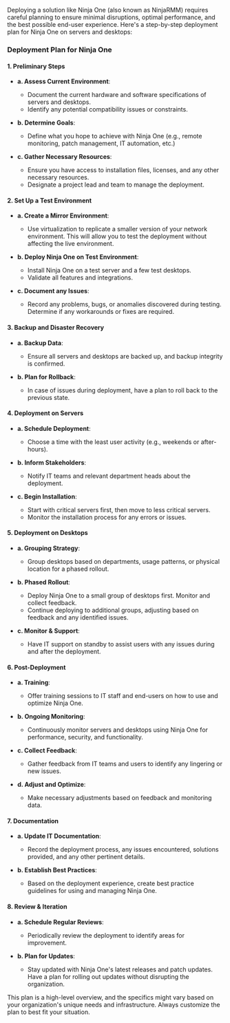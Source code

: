Deploying a solution like Ninja One (also known as NinjaRMM) requires careful planning to ensure minimal disruptions, optimal performance, and the best possible end-user experience. Here's a step-by-step deployment plan for Ninja One on servers and desktops:

### **Deployment Plan for Ninja One**

#### **1. Preliminary Steps**

- **a. Assess Current Environment**: 
  - Document the current hardware and software specifications of servers and desktops.
  - Identify any potential compatibility issues or constraints.
  
- **b. Determine Goals**:
  - Define what you hope to achieve with Ninja One (e.g., remote monitoring, patch management, IT automation, etc.)
  
- **c. Gather Necessary Resources**:
  - Ensure you have access to installation files, licenses, and any other necessary resources.
  - Designate a project lead and team to manage the deployment.

#### **2. Set Up a Test Environment**

- **a. Create a Mirror Environment**:
  - Use virtualization to replicate a smaller version of your network environment. This will allow you to test the deployment without affecting the live environment.
  
- **b. Deploy Ninja One on Test Environment**:
  - Install Ninja One on a test server and a few test desktops.
  - Validate all features and integrations.
  
- **c. Document any Issues**:
  - Record any problems, bugs, or anomalies discovered during testing. Determine if any workarounds or fixes are required.

#### **3. Backup and Disaster Recovery**

- **a. Backup Data**:
  - Ensure all servers and desktops are backed up, and backup integrity is confirmed.
  
- **b. Plan for Rollback**:
  - In case of issues during deployment, have a plan to roll back to the previous state.

#### **4. Deployment on Servers**

- **a. Schedule Deployment**:
  - Choose a time with the least user activity (e.g., weekends or after-hours).
  
- **b. Inform Stakeholders**:
  - Notify IT teams and relevant department heads about the deployment.
  
- **c. Begin Installation**:
  - Start with critical servers first, then move to less critical servers.
  - Monitor the installation process for any errors or issues.

#### **5. Deployment on Desktops**

- **a. Grouping Strategy**:
  - Group desktops based on departments, usage patterns, or physical location for a phased rollout.
  
- **b. Phased Rollout**:
  - Deploy Ninja One to a small group of desktops first. Monitor and collect feedback.
  - Continue deploying to additional groups, adjusting based on feedback and any identified issues.
  
- **c. Monitor & Support**:
  - Have IT support on standby to assist users with any issues during and after the deployment.

#### **6. Post-Deployment**

- **a. Training**:
  - Offer training sessions to IT staff and end-users on how to use and optimize Ninja One.
  
- **b. Ongoing Monitoring**:
  - Continuously monitor servers and desktops using Ninja One for performance, security, and functionality.
  
- **c. Collect Feedback**:
  - Gather feedback from IT teams and users to identify any lingering or new issues.

- **d. Adjust and Optimize**:
  - Make necessary adjustments based on feedback and monitoring data.

#### **7. Documentation**

- **a. Update IT Documentation**:
  - Record the deployment process, any issues encountered, solutions provided, and any other pertinent details.

- **b. Establish Best Practices**:
  - Based on the deployment experience, create best practice guidelines for using and managing Ninja One.

#### **8. Review & Iteration**

- **a. Schedule Regular Reviews**:
  - Periodically review the deployment to identify areas for improvement.
  
- **b. Plan for Updates**:
  - Stay updated with Ninja One's latest releases and patch updates. Have a plan for rolling out updates without disrupting the organization.

This plan is a high-level overview, and the specifics might vary based on your organization's unique needs and infrastructure. Always customize the plan to best fit your situation.
